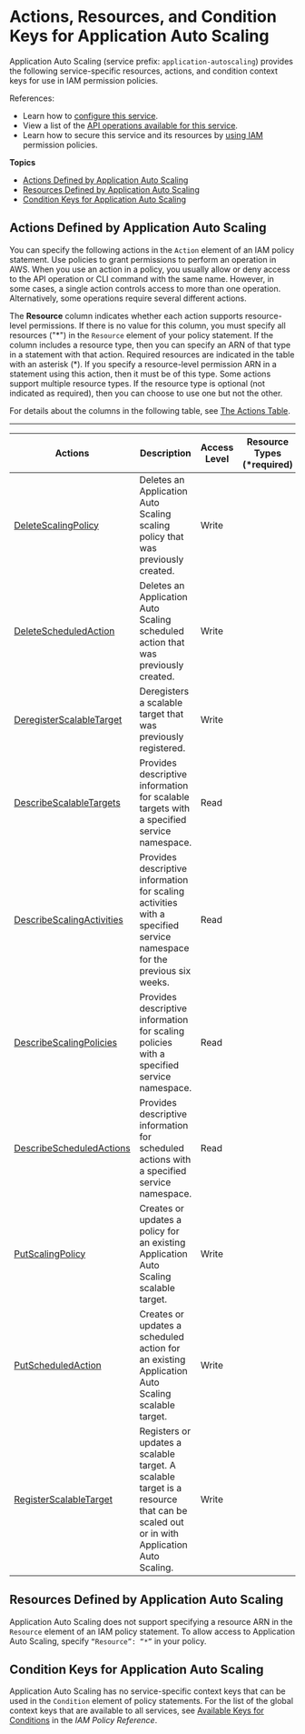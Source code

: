 # Actions, Resources, and Condition Keys for Application Auto Scaling<a name="list_applicationautoscaling"></a>

Application Auto Scaling \(service prefix: `application-autoscaling`\) provides the following service\-specific resources, actions, and condition context keys for use in IAM permission policies\.

References:
+ Learn how to [configure this service](https://docs.aws.amazon.com/autoscaling/application/userguide/)\.
+ View a list of the [API operations available for this service](https://docs.aws.amazon.com/autoscaling/application/APIReference/)\.
+ Learn how to secure this service and its resources by [using IAM](https://docs.aws.amazon.com/autoscaling/application/userguide/IAM.html) permission policies\.

**Topics**
+ [Actions Defined by Application Auto Scaling](#applicationautoscaling-actions-as-permissions)
+ [Resources Defined by Application Auto Scaling](#applicationautoscaling-resources-for-iam-policies)
+ [Condition Keys for Application Auto Scaling](#applicationautoscaling-policy-keys)

## Actions Defined by Application Auto Scaling<a name="applicationautoscaling-actions-as-permissions"></a>

You can specify the following actions in the `Action` element of an IAM policy statement\. Use policies to grant permissions to perform an operation in AWS\. When you use an action in a policy, you usually allow or deny access to the API operation or CLI command with the same name\. However, in some cases, a single action controls access to more than one operation\. Alternatively, some operations require several different actions\.

The **Resource** column indicates whether each action supports resource\-level permissions\. If there is no value for this column, you must specify all resources \("\*"\) in the `Resource` element of your policy statement\. If the column includes a resource type, then you can specify an ARN of that type in a statement with that action\. Required resources are indicated in the table with an asterisk \(\*\)\. If you specify a resource\-level permission ARN in a statement using this action, then it must be of this type\. Some actions support multiple resource types\. If the resource type is optional \(not indicated as required\), then you can choose to use one but not the other\.

For details about the columns in the following table, see [The Actions Table](reference_policies_actions-resources-contextkeys.md#actions_table)\.


****  

| Actions | Description | Access Level | Resource Types \(\*required\) | Condition Keys | Dependent Actions | 
| --- | --- | --- | --- | --- | --- | 
|   [ DeleteScalingPolicy ](https://docs.aws.amazon.com/autoscaling/application/APIReference/API_DeleteScalingPolicy.html)  | Deletes an Application Auto Scaling scaling policy that was previously created\. | Write |  |  |  | 
|   [ DeleteScheduledAction ](https://docs.aws.amazon.com/autoscaling/application/APIReference/API_DeleteScheduledAction.html)  | Deletes an Application Auto Scaling scheduled action that was previously created\. | Write |  |  |  | 
|   [ DeregisterScalableTarget ](https://docs.aws.amazon.com/autoscaling/application/APIReference/API_DeregisterScalableTarget.html)  | Deregisters a scalable target that was previously registered\. | Write |  |  |  | 
|   [ DescribeScalableTargets ](https://docs.aws.amazon.com/autoscaling/application/APIReference/API_DescribeScalableTargets.html)  | Provides descriptive information for scalable targets with a specified service namespace\. | Read |  |  |  | 
|   [ DescribeScalingActivities ](https://docs.aws.amazon.com/autoscaling/application/APIReference/API_DescribeScalingActivities.html)  | Provides descriptive information for scaling activities with a specified service namespace for the previous six weeks\. | Read |  |  |  | 
|   [ DescribeScalingPolicies ](https://docs.aws.amazon.com/autoscaling/application/APIReference/API_DescribeScalingPolicies.html)  | Provides descriptive information for scaling policies with a specified service namespace\. | Read |  |  |  | 
|   [ DescribeScheduledActions ](https://docs.aws.amazon.com/autoscaling/application/APIReference/API_DescribeScheduledActions.html)  | Provides descriptive information for scheduled actions with a specified service namespace\. | Read |  |  |  | 
|   [ PutScalingPolicy ](https://docs.aws.amazon.com/autoscaling/application/APIReference/API_PutScalingPolicy.html)  | Creates or updates a policy for an existing Application Auto Scaling scalable target\. | Write |  |  |  | 
|   [ PutScheduledAction ](https://docs.aws.amazon.com/autoscaling/application/APIReference/API_PutScheduledAction.html)  | Creates or updates a scheduled action for an existing Application Auto Scaling scalable target\. | Write |  |  |  | 
|   [ RegisterScalableTarget ](https://docs.aws.amazon.com/autoscaling/application/APIReference/API_RegisterScalableTarget.html)  | Registers or updates a scalable target\. A scalable target is a resource that can be scaled out or in with Application Auto Scaling\. | Write |  |  |  | 

## Resources Defined by Application Auto Scaling<a name="applicationautoscaling-resources-for-iam-policies"></a>

Application Auto Scaling does not support specifying a resource ARN in the `Resource` element of an IAM policy statement\. To allow access to Application Auto Scaling, specify `“Resource”: “*”` in your policy\.

## Condition Keys for Application Auto Scaling<a name="applicationautoscaling-policy-keys"></a>

Application Auto Scaling has no service\-specific context keys that can be used in the `Condition` element of policy statements\. For the list of the global context keys that are available to all services, see [Available Keys for Conditions](reference_policies_condition-keys.html#AvailableKeys) in the *IAM Policy Reference*\.